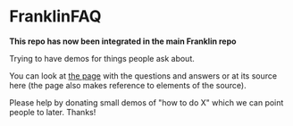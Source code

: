 # FranklinFAQ

**This repo has now been integrated in the main Franklin repo**

Trying to have demos for things people ask about.

You can look at [the page](https://tlienart.github.io/FranklinFAQ/) with the questions and answers or at its source here (the page also makes reference to elements of the source).

Please help by donating small demos of "how to do X" which we can point people to later. Thanks!
